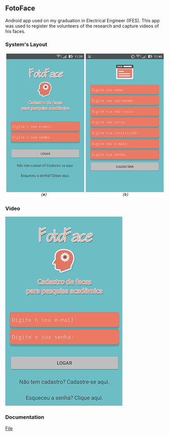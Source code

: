 ## FotoFace

Android app used on my graduation in Electrical Engineer (IFES). This app was used to register the volunteers of the research and capture videos of his faces.

### System's Layout
![Layout](https://raw.githubusercontent.com/WanderScheidegger/valida1.1/master/fig/cadastro_01.png)

### Video
[![video](https://raw.githubusercontent.com/WanderScheidegger/valida1.1/master/fig/vid.png)](https://drive.google.com/file/d/1yswL-aDiGsC1YSQntftUk0SCPF72dA4w/preview "Video Preview")

### Documentation
[File](https://raw.githubusercontent.com/WanderScheidegger/valida1.1/master/tcc_wander_final.pdf)
